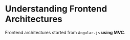 # Understanding Frontend Architectures

Frontend architectures started from `Angular.js` **using MVC**.
